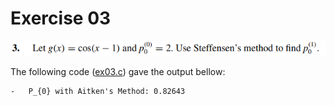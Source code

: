 # Exercise 03

![image](image.png)

The following code ([ex03.c](ex03,c)) gave the output bellow:

    -   P_{0} with Aitken's Method: 0.82643